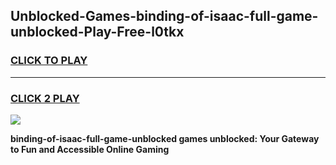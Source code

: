 
## Unblocked-Games-binding-of-isaac-full-game-unblocked-Play-Free-l0tkx
<h3>
<a href="https://premium76.site?title=binding-of-isaac-full-game-unblocked&ref=20A">CLICK TO PLAY</a></h3>
<hr>

<h3>
<a href="https://premium76.site?title=binding-of-isaac-full-game-unblocked&ref=20A">CLICK 2 PLAY</a>
  
</h3>

<a href="https://premium76.site?title=binding-of-isaac-full-game-unblocked&ref=20A"><img src="https://clearcache.store/games.png"></a>


**binding-of-isaac-full-game-unblocked games unblocked: Your Gateway to Fun and Accessible Online Gaming**
